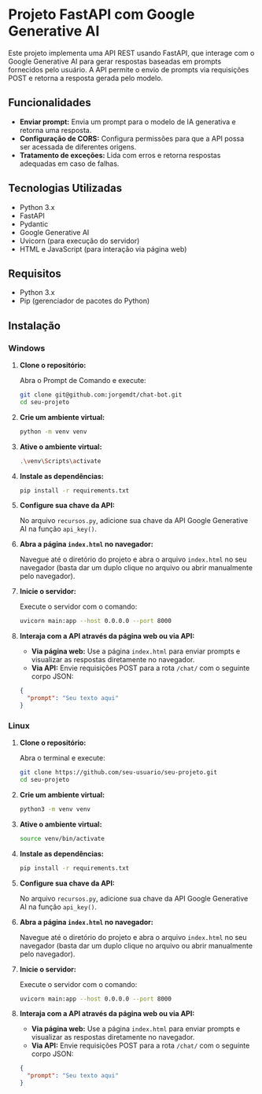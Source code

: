 # Projeto FastAPI com Google Generative AI

Este projeto implementa uma API REST usando FastAPI, que interage com o Google Generative AI para gerar respostas baseadas em prompts fornecidos pelo usuário. A API permite o envio de prompts via requisições POST e retorna a resposta gerada pelo modelo.

## Funcionalidades

- **Enviar prompt:** Envia um prompt para o modelo de IA generativa e retorna uma resposta.
- **Configuração de CORS:** Configura permissões para que a API possa ser acessada de diferentes origens.
- **Tratamento de exceções:** Lida com erros e retorna respostas adequadas em caso de falhas.

## Tecnologias Utilizadas

- Python 3.x
- FastAPI
- Pydantic
- Google Generative AI
- Uvicorn (para execução do servidor)
- HTML e JavaScript (para interação via página web)

## Requisitos

- Python 3.x
- Pip (gerenciador de pacotes do Python)

## Instalação

### Windows

1. **Clone o repositório:**

    Abra o Prompt de Comando e execute:

    ```bash
    git clone git@github.com:jorgemdt/chat-bot.git
    cd seu-projeto
    ```

2. **Crie um ambiente virtual:**

    ```bash
    python -m venv venv
    ```

3. **Ative o ambiente virtual:**

    ```bash
    .\venv\Scripts\activate
    ```

4. **Instale as dependências:**

    ```bash
    pip install -r requirements.txt
    ```

5. **Configure sua chave da API:**

    No arquivo `recursos.py`, adicione sua chave da API Google Generative AI na função `api_key()`.

6. **Abra a página `index.html` no navegador:**

    Navegue até o diretório do projeto e abra o arquivo `index.html` no seu navegador (basta dar um duplo clique no arquivo ou abrir manualmente pelo navegador).

7. **Inicie o servidor:**

    Execute o servidor com o comando:

    ```bash
    uvicorn main:app --host 0.0.0.0 --port 8000
    ```

8. **Interaja com a API através da página web ou via API:**

    - **Via página web:** Use a página `index.html` para enviar prompts e visualizar as respostas diretamente no navegador.
    - **Via API:** Envie requisições POST para a rota `/chat/` com o seguinte corpo JSON:

    ```json
    {
      "prompt": "Seu texto aqui"
    }
    ```

### Linux

1. **Clone o repositório:**

    Abra o terminal e execute:

    ```bash
    git clone https://github.com/seu-usuario/seu-projeto.git
    cd seu-projeto
    ```

2. **Crie um ambiente virtual:**

    ```bash
    python3 -m venv venv
    ```

3. **Ative o ambiente virtual:**

    ```bash
    source venv/bin/activate
    ```

4. **Instale as dependências:**

    ```bash
    pip install -r requirements.txt
    ```

5. **Configure sua chave da API:**

    No arquivo `recursos.py`, adicione sua chave da API Google Generative AI na função `api_key()`.

6. **Abra a página `index.html` no navegador:**

    Navegue até o diretório do projeto e abra o arquivo `index.html` no seu navegador (basta dar um duplo clique no arquivo ou abrir manualmente pelo navegador).

7. **Inicie o servidor:**

    Execute o servidor com o comando:

    ```bash
    uvicorn main:app --host 0.0.0.0 --port 8000
    ```

8. **Interaja com a API através da página web ou via API:**

    - **Via página web:** Use a página `index.html` para enviar prompts e visualizar as respostas diretamente no navegador.
    - **Via API:** Envie requisições POST para a rota `/chat/` com o seguinte corpo JSON:

    ```json
    {
      "prompt": "Seu texto aqui"
    }
    ```

